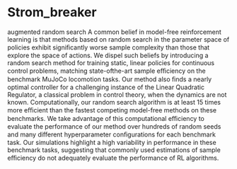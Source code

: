 # Strom_breaker
augmented random search
A common belief in model-free reinforcement learning is that methods based on random search in the parameter space of policies 
exhibit signiﬁcantly worse sample complexity than those that explore the space of actions. We dispel such beliefs by introducing 
a random search method for training static, linear policies for continuous control problems, matching state-ofthe-art sample 
eﬃciency on the benchmark MuJoCo locomotion tasks. Our method also ﬁnds a nearly optimal controller for a challenging instance of
the Linear Quadratic Regulator, a classical problem in control theory, when the dynamics are not known. Computationally, our random 
search algorithm is at least 15 times more eﬃcient than the fastest competing model-free methods on these benchmarks. We take advantage
of this computational eﬃciency to evaluate the performance of our method over hundreds of random seeds and many diﬀerent hyperparameter
conﬁgurations for each benchmark task. Our simulations highlight a high variability in performance in these benchmark tasks, suggesting
that commonly used estimations of sample eﬃciency do not adequately evaluate the performance of RL algorithms.
